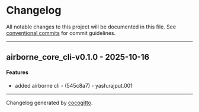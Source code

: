 # Changelog
All notable changes to this project will be documented in this file. See [conventional commits](https://www.conventionalcommits.org/) for commit guidelines.

- - -
## airborne_core_cli-v0.1.0 - 2025-10-16
#### Features
- added airborne cli - (545c8a7) - yash.rajput.001

- - -

Changelog generated by [cocogitto](https://github.com/cocogitto/cocogitto).
